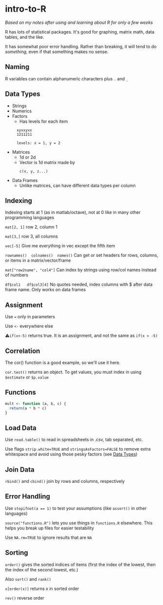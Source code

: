 intro-to-R
==========

*Based on my notes after using and learning about R for only a few weeks*

R has lots of statistical packages. It's good for graphing, matrix math, data tables, and the like.

It has somewhat poor error handling. Rather than breaking, it will tend to do *something*, even if that something makes no sense.

Naming
------
R variables can contain alphanumeric characters plus `.` and `_`

Data Types
----------
* Strings
* Numerics
* Factors
  * Has levels for each item
  ```
    xyxxyxx
    1211211
    
    levels: x = 1, y = 2
  ```
* Matrices
  * 1d or 2d
  * Vector is 1d matrix made by 
    ```
    c(x, y, z...)
    ```
* Data Frames
  * Unlike matrices, can have different data types per column

Indexing
--------
Indexing starts at 1 (as in matlab/octave), not at 0 like in many other programming languages

`mat[2, 1]` row 2, column 1

`mat[3,]` row 3, all columns

`vec[-5]` Give me everything in vec except the fifth item

`rownames()  colnames()  names()` Can get or set headers for rows, columns, or items in a matrix/vector/frame

`mat["row2name", "col4"]` Can index by strings using row/col names instead of numbers

`df$col1   df$col3[4]` No quotes needed, index columns with $ after data frame name. Only works on data frames

Assignment
----------
Use `=` only in parameters

Use `<-` everywhere else

:warning:`if(x<-5)` returns true. It is an assignment, and not the same as `if(x < -5)`

Correlation
-----------
The cor() function is a good example, so we'll use it here.

`cor.test()` returns an object. To get values, you must index in using `$estimate` or `$p.value`

Functions
---------
```R
mult <- function (a, b, c) {
  return(a * b * c)
}
```

Load Data
---------
Use `read.table()` to read in spreadsheets in .csv, tab separated, etc.

Use flags `strip.white=TRUE` and `stringsAsFactors=FALSE` to remove extra whitespace and avoid using those pesky factors (see [Data Types]())

Join Data
---------
`rbind()` and `cbind()` join by rows and columns, respectively

Error Handling
----------
Use `stopifnot(a == 1)` to test your assumptions (like `assert()` in other languages)

`source("functions.R")` lets you use things in `functions.R` elsewhere. This helps you break up files for easier testability

Use `NA.rm=TRUE` to ignore results that are `NA`

Sorting
-------
`order()` gives the sorted indices of items (first the index of the lowest, then the index of the second lowest, etc.)

Also `sort()` and `rank()`

`x[order(x)]` returns x in sorted order

`rev()` reverse order
